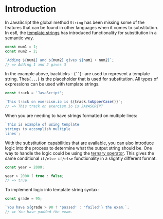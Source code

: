 # Introduction

In JavaScript the global method `String` has been missing some of the features that can be found in other languages when it comes to substitution. In es6, the [template strings][template-strings] has introduced functionality for substitution in a semantic way.

```javascript
const num1 = 1;
const num2 = 2;

`Adding ${num1} and ${num2} gives ${num1 + num2}`;
// => Adding 1 and 2 gives 3
```

In the example above, backticks - (<code>``</code>)- are used to represent a template string. The`${...}` is the placeholder that is used for substitution.
All types of expressions can be used with template strings.

```javascript
const track = 'JavaScript';

`This track on exercism.io is ${track.toUpperCase()}`;
// => This track on exercism.io is JAVASCRIPT
```

When you are needing to have strings formatted on multiple lines:

```javascript
`This is example of using template
strings to accomplish multiple
lines`;
```

With the substitution capabilities that are available, you can also introduce logic into the process to determine what the output string should be. One way to handle the logic could be using the [ternary operator][ternary-operator]. This gives the same conditional `if/else if/else` functionality in a slightly different format.

```javascript
const year = 2000;

year > 2000 ? true : false;
// => true
```

To implement logic into template string syntax:

```javascript
const grade = 95;

`You have ${grade > 90 ? 'passed' : 'failed'} the exam.`;
// => You have padded the exam.
```

[template-strings]: https://developer.mozilla.org/en-US/docs/Web/JavaScript/Reference/Template_literals
[ternary-operator]: https://developer.mozilla.org/en-US/docs/Web/JavaScript/Reference/Operators/Conditional_Operator
